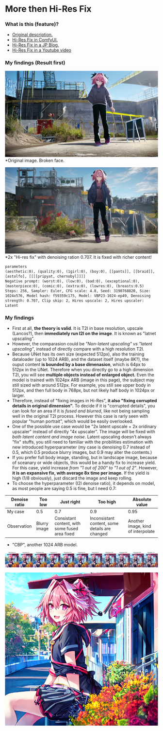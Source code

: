 # More then Hi-Res Fix #

### What is this (feature)? ###

- [Original description.](https://github.com/AUTOMATIC1111/stable-diffusion-webui/wiki/Features#hires-fix)
- [Hi-Res Fix in ComfyUI.](https://comfyanonymous.github.io/ComfyUI_examples/2_pass_txt2img/)
- [Hi-Res Fix in a JP Blog.](https://kurokumasoft.com/2023/04/06/web-ui-hires-fix/)
- [Hi-Res Fix in a Youtube video](https://youtu.be/hM1dRXYAGWw)

### My findings (Result first) ###

![img/2210226-3190768894-2048-1152-4.8-256-20230409052641.png](img/22102419-3190768820-1024-576-4.5-256-20230402175817.png) *Original image. Broken face.

![img/22102493-3190768894-1024-576-4.5-256-20230402212215.png](img/2210221-3190768820-2048-1152-4.8-256-20230409044546.png) *2x "Hi-res fix" with denoising ration 0.707. It is fixed with richer content!

```
parameters
(aesthetic:0), (quality:0), (1girl:0), (boy:0), [[pants]], [[braid]], [astolfo], [[[[pripyat, chernobyl]]]]
Negative prompt: (worst:0), (low:0), (bad:0), (exceptional:0), (masterpiece:0), (comic:0), (extra:0), (lowres:0), (breasts:0.5)
Steps: 256, Sampler: Euler, CFG scale: 4.8, Seed: 3190768820, Size: 1024x576, Model hash: f59359c175, Model: VBP23-1024-ep49, Denoising strength: 0.707, Clip skip: 2, Hires upscale: 2, Hires upscaler: Latent
```

### My findings ###

- First at all, **the theory is valid**. It is T2I in base resolution, upscale (Lancos?), then **immediately run I2I on the image**. It is known as "latnet upscaling".
- However, the comparasion could be *"Non-latent upscaling" vs "latent upscaling"*, instead of directly compare with a high resolution T2I.
- Because UNet has its own size (expected 512px), also the training dataloader (up to 1024 ARB), and the dataset itself (maybe 8K?), the ouput content **is bounded by a base dimenasion**, which is 64px to 512px in the UNet. Therefore when you directly go to a high dimension T2I, you will see **multiple objects instead of enlarged object.** Even the model is trained with 1024px ARB (image in this page), the subject may still sized with around 512px. For example, you still see upper body in 512px, and then full body in 768px, but not likely half body in 1024px or larger.
- Therefore, instead of "fixing images in Hi-Res", **it also "fixing corrupted details in original dimension".** To decide if it is "corrupted details", you can look for an area if it is *fused and blurred*, like not being sampling well in the original T2I process. However this case is rarly seen with popular "human portrait", which would be easily overlooked. 
- One of the possible use case would be "2x latent upscale + 2x oridinary upscaler" instead of directly "4x upscaler". The image will be fixed with *both latent content and image  noise*. Latent upscaling doesn't always "fix" stuffs, you still need to familiar with the probilities estimation with new introduced hyperparameter (my case is denoising 0.7 instead of 0.5, which 0.5 produce blurry images, but 0.9 may alter the contents.)
- If you prefer full body image, standing, but in landscape image, because of sceanary or wide objects, this would be a handy fix to increase yield. For this case, yield increase *from "1 out of 200" to "1 out of 2"*. However, **it is an expansive fix, with average 8x time per image.** If the yield is high (1/8 obviously), just discard the image and keep rolling.
- To choose the hyperparameter (I2I denoise ratio), it depends on model, as most people are saying 0.5 is fine, but I need 0.7:

|Denoise ratio|Too low|Just right|Too high|Absolute value|
|---|---|---|---|---|
|My case|0.5|0.7|0.9|0.95|
|Observation|Blurry image|Consistant content, with some fused area fixed|Inconsistant content, some details are changed|Another image, kind of interpolate|

- "CBP", another 1024 ARB model.

![img/xyz_grid-0047-263326320-16896-1773-4.5-48-20230428221606.jpg](img/xyz_grid-0047-263326320-16896-1773-4.5-48-20230428221606.jpg)

![img/2210194-263326320-768-768-4.5-256-20230428215526.png](img/2210194-263326320-768-768-4.5-256-20230428215526.png)

